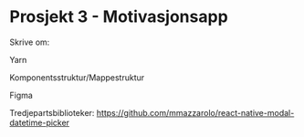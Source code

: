 # Prosjekt 3 - Motivasjonsapp


Skrive om:

Yarn

Komponentsstruktur/Mappestruktur

Figma

Tredjepartsbiblioteker:
https://github.com/mmazzarolo/react-native-modal-datetime-picker








